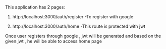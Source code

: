 This application has 2 pages:

1. http://localhost:3000/auth/register 
-To register with google

2. http://localhost:3000/auth/home
-This route is protected with jwt

Once user registers through google , jwt will be generated and based on the given jwt , he will be able to access home page